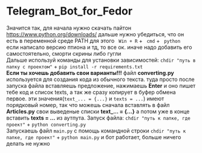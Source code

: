 # Telegram_Bot_for_Fedor
Значится так, для начала нужно скачать пайтон https://www.python.org/downloads/
дальше нужно убедиться, что он есть в переменной среде PATH для этого 
` Win + R` + 
` cmd` +
` python` <br>
если написало версию птиона и тд, то все ок. иначе надо добавить его самостоятельно, сморти скрины либо гугли
<br>Дальше используй команды для установки зависимостей: 
` chdir "путь в папку с проектом" ` + 
` pip install -r requirements.txt ` <br>
**Если ты хочешь добавить свои варианты!!!** файл **converting.py** используется для создания кода из обычного текста. туда просто после запуска файла вставляешь предложение, нажимаешь **Enter**  и оно пишет тебе код и список texts, а так же сразу копирует в буфер обмена первое. эти значения(`text_... = {...}` и `texts = ...`) имеют порядковый номер, так что можешь сначала вставлять в файл **Articles.py** свои выведеные списки **text_... = {...}** а потом уже в конце вставить **texts = ...** из аутпута. Запуск файла: `chdir "путь к папке, где проект"` + `python converting.py`<br>
Запускаешь файл `main.py` с помощь командной строки `chdir "путь к папке, где проект"` + `python main.py` и бот работает, больше ничего делать не нужно

